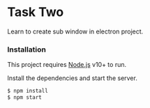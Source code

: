 # Task Two
Learn to create sub window in electron project.

### Installation

This project requires [Node.js](https://nodejs.org/) v10+ to run.

Install the dependencies and start the server.

```sh
$ npm install
$ npm start
```